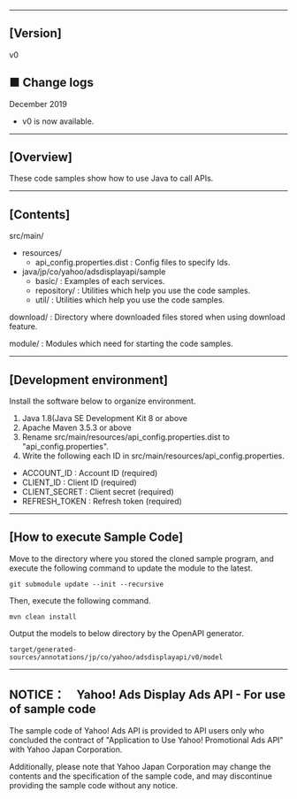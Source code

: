 --------------------------------
[Version]
--------------------------------
v0

■ Change logs
-----------
December 2019
- v0 is now available.

--------------------------------
[Overview]
--------------------------------
These code samples show how to use Java to call APIs.

--------------------------------
[Contents]
--------------------------------
src/main/
  - resources/
    - api_config.properties.dist    : Config files to specify Ids.
  - java/jp/co/yahoo/adsdisplayapi/sample
    - basic/                      : Examples of each services.
    - repository/                 : Utilities which help you use the code samples.
    - util/                       : Utilities which help you use the code samples.

download/                           : Directory where downloaded files stored when using download feature.

module/                           : Modules which need for starting the code samples.

--------------------------------
[Development environment]
--------------------------------
Install the software below to organize environment.

1. Java 1.8(Java SE Development Kit 8 or above
2. Apache Maven 3.5.3 or above
3. Rename src/main/resources/api_config.properties.dist to "api_config.properties".
4. Write the following each ID in src/main/resources/api_config.properties.  
  - ACCOUNT_ID           : Account ID (required)
  - CLIENT_ID            : Client ID (required)
  - CLIENT_SECRET        : Client secret (required)
  - REFRESH_TOKEN        : Refresh token (required)

--------------------------------
[How to execute Sample Code]
--------------------------------
Move to the directory where you stored the cloned sample program, and execute the following command to update the module to the latest. 
```
git submodule update --init --recursive
```

Then, execute the following command.
```
mvn clean install
```

Output the models to below directory by the OpenAPI generator.
```
target/generated-sources/annotations/jp/co/yahoo/adsdisplayapi/v0/model
```

--------------------------------
NOTICE：　Yahoo! Ads Display Ads API - For use of sample code
--------------------------------


The sample code of Yahoo! Ads API is provided to API users only who concluded the contract of "Application to Use Yahoo! Promotional Ads API" with Yahoo Japan Corporation.

Additionally, please note that Yahoo Japan Corporation may change the contents and the specification of the sample code, and may discontinue providing the sample code without any notice.
